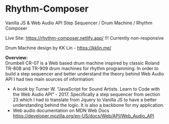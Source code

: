# Rhythm-Composer
Vanilla JS &amp; Web Audio API Step Sequencer / Drum Machine / Rhythm Composer

Live Site:
https://rhythm-composer.netlify.app/ 
!!! Currently non-responsive

Drum Machine design by KK Lin - https://kklin.me/

**Overview:** \
Drumbell CR-07 is a Web based drum machine inspired by classic Roland TR-808 and TR-909 drum machines for rhythm programming.
In order to build a step sequencer and better understand the theory behind Web Audio API I had two main sources of information:
  * A book by Turner W.  “JavaScript for Sound Artists. Learn to Code with the Web Audio API” - 2017. 
Specifically a step sequencer from section 23 which I had to translate from Jquery to Vanilla JS to have a better understanding behind the logic. 
It is also a backbone for my application.
  * Web audio documentation on MDN Web Docs
https://developer.mozilla.org/en-US/docs/Web/API/Web_Audio_API 


